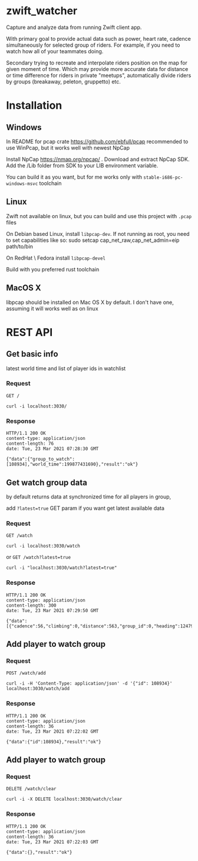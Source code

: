 # zwift_watcher

Capture and analyze data from running Zwift client app.

With primary goal to provide actual data such as power, heart rate, cadence simultaneously for selected group of riders. 
For example, if you need to watch how all of your teammates doing.

Secondary trying to recreate and interpolate riders position on the map for given moment of time. 
Which may provide more accurate data for distance or time difference for riders in private "meetups",
automatically divide riders by groups (breakaway, peleton, gruppetto) etc.

# Installation
## Windows

In README for pcap crate https://github.com/ebfull/pcap recommended  to use WinPcap, but it works well with newest NpCap

Install NpCap https://nmap.org/npcap/ . 
Download and extract NpCap SDK.
Add the /Lib folder from SDK to your LIB environment variable.

You can build it as you want, but for me works only with 
`stable-i686-pc-windows-msvc` toolchain

## Linux
Zwift not available on linux, but you can build and use this project with `.pcap` files

On Debian based Linux, install `libpcap-dev`. If not running as root, you need to set capabilities like so: sudo setcap cap_net_raw,cap_net_admin=eip path/to/bin

On RedHat \ Fedora install `libpcap-devel`

Build with you preferred rust toolchain

## MacOS X

libpcap should be installed on Mac OS X by default.
I don't have one, assuming it will works well as on linux

# REST API
## Get basic info
latest world time and list of player ids in watchlist

### Request
`GET /`

    curl -i localhost:3030/
### Response

    HTTP/1.1 200 OK
    content-type: application/json
    content-length: 76
    date: Tue, 23 Mar 2021 07:28:30 GMT
    
    {"data":{"group_to_watch":[108934],"world_time":199877431690},"result":"ok"}

## Get watch group data
by default returns data at synchronized time for all players in group,

add `?latest=true` GET param if you want get latest available data

### Request
`GET /watch`

    curl -i localhost:3030/watch

or
`GET /watch?latest=true`

    curl -i "localhost:3030/watch?latest=true"

### Response
    HTTP/1.1 200 OK
    content-type: application/json
    content-length: 300
    date: Tue, 23 Mar 2021 07:29:50 GMT
    
    {"data":[{"cadence":56,"climbing":0,"distance":563,"group_id":0,"heading":1247938,"heartrate":125,"id":108934,"laps":0,"lean":992520,"power":115,"power_up":15,"road_position":10244300,"speed":8.905303888888888,"time":74,"world_time":199877475562,"x":1034.3646875,"y":-63.316513671875}],"result":"ok"}

## Add player to watch group
### Request
`POST /watch/add `

    curl -i -H 'Content-Type: application/json' -d '{"id": 108934}' localhost:3030/watch/add
### Response
    HTTP/1.1 200 OK
    content-type: application/json
    content-length: 36
    date: Tue, 23 Mar 2021 07:22:02 GMT
    
    {"data":{"id":108934},"result":"ok"}


## Add player to watch group
### Request
`DELETE /watch/clear `

    curl -i -X DELETE localhost:3030/watch/clear
### Response
    HTTP/1.1 200 OK
    content-type: application/json
    content-length: 36
    date: Tue, 23 Mar 2021 07:22:03 GMT
    
    {"data":{},"result":"ok"}
